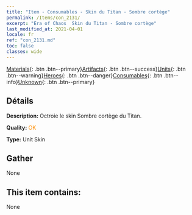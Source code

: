 ```yaml
---
title: "Item - Consumables - Skin du Titan - Sombre cortège"
permalink: /Items/con_2131/
excerpt: "Era of Chaos  Skin du Titan - Sombre cortège"
last_modified_at: 2021-04-01
locale: fr
ref: "con_2131.md"
toc: false
classes: wide
---
```

 [Materials](/fr/Items/){: .btn .btn--primary}[Artifacts](/fr/Items/Artifacts/){: .btn .btn--success}[Units](/fr/Items/Units/){: .btn .btn--warning}[Heroes](/fr/Items/Heroes/){: .btn .btn--danger}[Consumables](/fr/Items/Consumables/){: .btn .btn--info}[Unknown](/fr/Items/Unknown/){: .btn .btn--primary}

## Détails
 **Description:** Octroie le skin Sombre cortège du Titan.

 **Quality:** <span style="color: #FF8C00">OK</span>

 **Type:** Unit Skin

## Gather

  None

## This item contains:

  None

